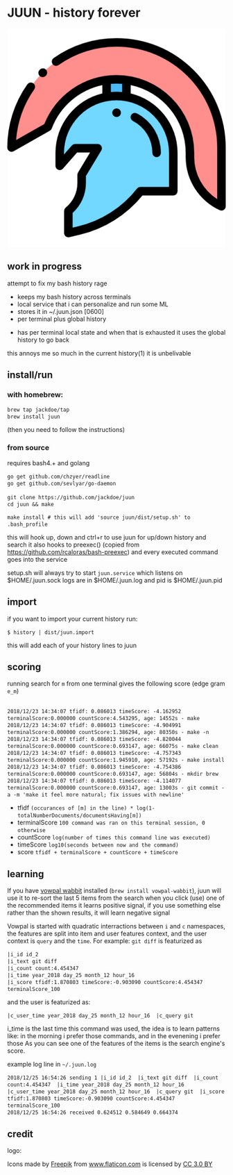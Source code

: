 # JUUN - history forever

![logo](https://github.com/jackdoe/juun/raw/master/logo.png)

## work in progress

attempt to fix my bash history rage

* keeps my bash history across terminals
* local service that i can personalize and run some ML
* stores it in ~/.juun.json [0600]
* per terminal plus global history
+ has per terminal local state and when that is exhausted it uses the global history to go back

this annoys me so much in the current history(1) it is unbelivable



## install/run

### with homebrew:

```
brew tap jackdoe/tap
brew install juun
```
(then you need to follow the instructions)


### from source
requires bash4.+ and golang

```
go get github.com/chzyer/readline
go get github.com/sevlyar/go-daemon

git clone https://github.com/jackdoe/juun
cd juun && make
```

```
make install # this will add 'source juun/dist/setup.sh' to .bash_profile
```

this will hook up, down and ctrl+r to use juun for up/down history and search
it also hooks to preexec() (copied from https://github.com/rcaloras/bash-preexec) and every executed command goes into the service

setup.sh will always try to start `juun.service` which listens on $HOME/.juun.sock
logs are in $HOME/.juun.log and pid is $HOME/.juun.pid

## import

if you want to import your current history run:

```
$ history | dist/juun.import
```

this will add each of your history lines to juun

## scoring

running search for `m` from one terminal gives the following score
(edge gram `e_m`)

```

2018/12/23 14:34:07 tfidf: 0.086013 timeScore: -4.162952 terminalScore:0.000000 countScore:4.543295, age: 14552s - make
2018/12/23 14:34:07 tfidf: 0.086013 timeScore: -4.904991 terminalScore:0.000000 countScore:1.386294, age: 80350s - make -n
2018/12/23 14:34:07 tfidf: 0.086013 timeScore: -4.820044 terminalScore:0.000000 countScore:0.693147, age: 66075s - make clean
2018/12/23 14:34:07 tfidf: 0.086013 timeScore: -4.757343 terminalScore:0.000000 countScore:1.945910, age: 57192s - make install
2018/12/23 14:34:07 tfidf: 0.086013 timeScore: -4.754386 terminalScore:0.000000 countScore:0.693147, age: 56804s - mkdir brew
2018/12/23 14:34:07 tfidf: 0.086013 timeScore: -4.114077 terminalScore:0.000000 countScore:0.693147, age: 13003s - git commit -a -m 'make it feel more natural; fix issues with newline'

```

* tfidf `(occurances of [m] in the line) * log(1-totalNumberDocuments/documentsHaving[m])`
* terminalScore `100 command was ran on this terminal session, 0 otherwise`
* countScore  `log(number of times this command line was executed)`
* timeScore `log10(seconds between now and the command)`
* score `tfidf + terminalScore + countScore + timeScore`

## learning

If you have [vowpal wabbit](https://github.com/VowpalWabbit/vowpal_wabbit) installed (`brew install vowpal-wabbit`), juun will use it to re-sort the last 5 items from the search
when you click (use) one of the recommended items it learns positive signal, if you use something else rather than the shown results, it will learn negative signal

Vowpal is started with quadratic interractions between `i` and `c` namespaces, the features are split into item and user features context, and the user context is `query` and the `time`.
For example: `git diff` is featurized as
```
|i_id id_2
|i_text git diff
|i_count count:4.454347
|i_time year_2018 day_25 month_12 hour_16
|i_score tfidf:1.870803 timeScore:-0.903090 countScore:4.454347 terminalScore_100
```
and the user is featurized as:

```
|c_user_time year_2018 day_25 month_12 hour_16  |c_query git
```

i_time is the last time this command was used, the idea is to learn patterns like: in the morning i prefer those commands, and in the evenening i prefer those
As you can see one of the features of the items is the search engine's score.


example log line in `~/.juun.log`

```
2018/12/25 16:54:26 sending 1 |i_id id_2  |i_text git diff  |i_count count:4.454347  |i_time year_2018 day_25 month_12 hour_16  |c_user_time year_2018 day_25 month_12 hour_16  |c_query git  |i_score tfidf:1.870803 timeScore:-0.903090 countScore:4.454347 terminalScore_100
2018/12/25 16:54:26 received 0.624512 0.584649 0.664374
```


## credit

logo: <div>Icons made by <a href="https://www.freepik.com/" title="Freepik">Freepik</a> from <a href="https://www.flaticon.com/" 			    title="Flaticon">www.flaticon.com</a> is licensed by <a href="http://creativecommons.org/licenses/by/3.0/" 			    title="Creative Commons BY 3.0" target="_blank">CC 3.0 BY</a></div>


